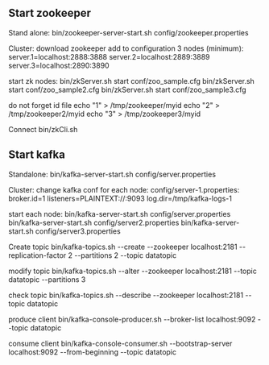 Start zookeeper
--------------
Stand alone:
bin/zookeeper-server-start.sh config/zookeeper.properties

Cluster:
download zookeeper
add to configuration 3 nodes (minimum):
server.1=localhost:2888:3888
server.2=localhost:2889:3889
server.3=localhost:2890:3890

start zk nodes:
bin/zkServer.sh start conf/zoo_sample.cfg
bin/zkServer.sh start conf/zoo_sample2.cfg
bin/zkServer.sh start conf/zoo_sample3.cfg

do not forget id file
echo "1" > /tmp/zookeeper/myid
echo "2" > /tmp/zookeeper2/myid
echo "3" > /tmp/zookeeper3/myid

Connect
bin/zkCli.sh

Start kafka
-----------
Standalone:
bin/kafka-server-start.sh config/server.properties

Cluster:
change kafka conf for each node:
config/server-1.properties:
    broker.id=1
    listeners=PLAINTEXT://:9093
    log.dir=/tmp/kafka-logs-1
    
start each node:
bin/kafka-server-start.sh config/server.properties
bin/kafka-server-start.sh config/server2.properties
bin/kafka-server-start.sh config/server3.properties

Create topic
bin/kafka-topics.sh --create --zookeeper localhost:2181 --replication-factor 2 --partitions 2 --topic datatopic

modify topic
bin/kafka-topics.sh --alter --zookeeper localhost:2181  --topic datatopic --partitions 3 

check topic
bin/kafka-topics.sh --describe --zookeeper localhost:2181 --topic datatopic

produce client
bin/kafka-console-producer.sh --broker-list localhost:9092 --topic datatopic

consume client
bin/kafka-console-consumer.sh --bootstrap-server localhost:9092 --from-beginning --topic datatopic


